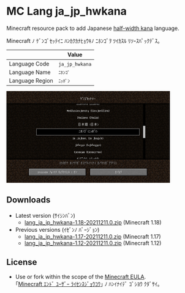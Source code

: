 # MC Lang ja_jp_hwkana

Minecraft resource pack to add Japanese [half-width kana](https://en.wikipedia.org/wiki/Half-width_kana "Half-width kana - Wikipedia") language.

Minecraft ﾉ ｹﾞﾝｺﾞｾｯﾃｲﾆ ﾊﾝｶｸｶﾅﾋｮｳｷﾉ ﾆﾎﾝｺﾞｦ ﾂｲｶｽﾙ ﾘｿｰｽﾊﾟｯｸﾃﾞｽ｡

|  | Value |
| --- | --- |
| Language Code | `ja_jp_hwkana` |
| Language Name | `ﾆﾎﾝｺﾞ` |
| Language Region | `ﾆｯﾎﾟﾝ` |

[<img src="docs/media/language_screen_1.17.png" title="Added language on the language screen" width="427" height="240">](docs/media/language_screen_1.17.png)

## Downloads

- Latest version (ｻｲｼﾝﾊﾞﾝ)
  - [lang_ja_jp_hwkana-1.18-20211211.0.zip](https://github.com/Iunius118/MCLangJaJpHWKana/releases/download/1.18-20211211.0/lang_ja_jp_hwkana-1.18-20211211.0.zip) (Minecraft 1.18)
- Previous versions (ｲｾﾞﾝﾉ ﾊﾞｰｼﾞｮﾝ)
  - [lang_ja_jp_hwkana-1.17-20211211.0.zip](https://github.com/Iunius118/MCLangJaJpHWKana/releases/download/1.18-20211211.0/lang_ja_jp_hwkana-1.17-20211211.0.zip) (Minecraft 1.17)
  - [lang_ja_jp_hwkana-1.12-20211211.0.zip](https://github.com/Iunius118/MCLangJaJpHWKana/releases/download/1.18-20211211.0/lang_ja_jp_hwkana-1.12-20211211.0.zip) (Minecraft 1.12)

## License

- Use or fork within the scope of the [Minecraft EULA](https://account.mojang.com/documents/minecraft_eula).  
｢[Minecraft ｴﾝﾄﾞ ﾕｰｻﾞｰ ﾗｲｾﾝｽｼﾞｮｳｺｳ](https://account.mojang.com/documents/minecraft_eula)｣ ﾉ ﾊﾝｲﾅｲﾃﾞ ｺﾞｼﾖｳ ｸﾀﾞｻｲ｡
